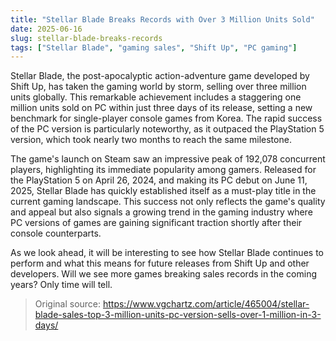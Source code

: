 ```yaml
---
title: "Stellar Blade Breaks Records with Over 3 Million Units Sold"
date: 2025-06-16
slug: stellar-blade-breaks-records
tags: ["Stellar Blade", "gaming sales", "Shift Up", "PC gaming"]
---
```


Stellar Blade, the post-apocalyptic action-adventure game developed by Shift Up, has taken the gaming world by storm, selling over three million units globally. This remarkable achievement includes a staggering one million units sold on PC within just three days of its release, setting a new benchmark for single-player console games from Korea. The rapid success of the PC version is particularly noteworthy, as it outpaced the PlayStation 5 version, which took nearly two months to reach the same milestone.

The game's launch on Steam saw an impressive peak of 192,078 concurrent players, highlighting its immediate popularity among gamers. Released for the PlayStation 5 on April 26, 2024, and making its PC debut on June 11, 2025, Stellar Blade has quickly established itself as a must-play title in the current gaming landscape. This success not only reflects the game's quality and appeal but also signals a growing trend in the gaming industry where PC versions of games are gaining significant traction shortly after their console counterparts.

As we look ahead, it will be interesting to see how Stellar Blade continues to perform and what this means for future releases from Shift Up and other developers. Will we see more games breaking sales records in the coming years? Only time will tell.

> Original source: https://www.vgchartz.com/article/465004/stellar-blade-sales-top-3-million-units-pc-version-sells-over-1-million-in-3-days/